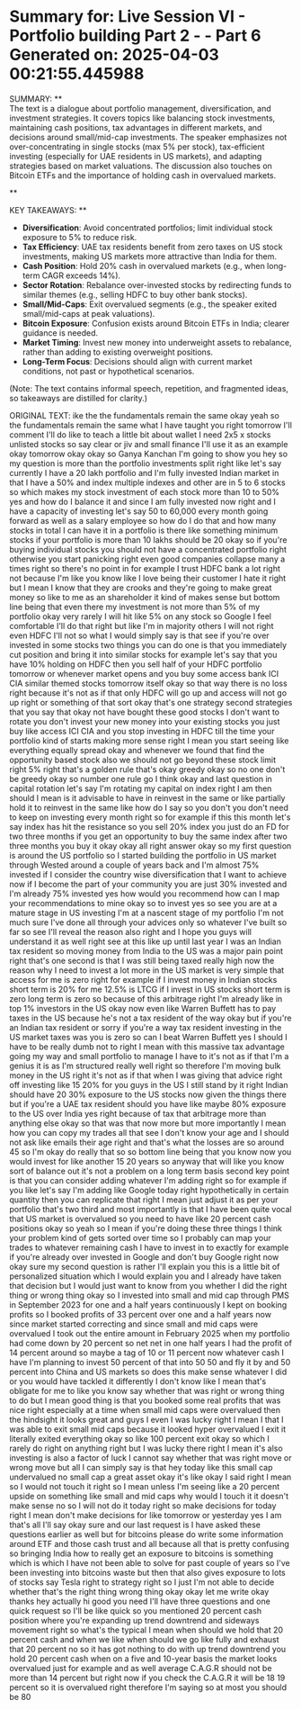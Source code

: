 Summary for: Live Session VI - Portfolio building Part 2 - - Part 6
Generated on: 2025-04-03 00:21:55.445988
==================================================

SUMMARY:
**  
The text is a dialogue about portfolio management, diversification, and investment strategies. It covers topics like balancing stock investments, maintaining cash positions, tax advantages in different markets, and decisions around small/mid-cap investments. The speaker emphasizes not over-concentrating in single stocks (max 5% per stock), tax-efficient investing (especially for UAE residents in US markets), and adapting strategies based on market valuations. The discussion also touches on Bitcoin ETFs and the importance of holding cash in overvalued markets.

**

KEY TAKEAWAYS:
**  
- **Diversification**: Avoid concentrated portfolios; limit individual stock exposure to 5% to reduce risk.  
- **Tax Efficiency**: UAE tax residents benefit from zero taxes on US stock investments, making US markets more attractive than India for them.  
- **Cash Position**: Hold 20% cash in overvalued markets (e.g., when long-term CAGR exceeds 14%).  
- **Sector Rotation**: Rebalance over-invested stocks by redirecting funds to similar themes (e.g., selling HDFC to buy other bank stocks).  
- **Small/Mid-Caps**: Exit overvalued segments (e.g., the speaker exited small/mid-caps at peak valuations).  
- **Bitcoin Exposure**: Confusion exists around Bitcoin ETFs in India; clearer guidance is needed.  
- **Market Timing**: Invest new money into underweight assets to rebalance, rather than adding to existing overweight positions.  
- **Long-Term Focus**: Decisions should align with current market conditions, not past or hypothetical scenarios.  

(Note: The text contains informal speech, repetition, and fragmented ideas, so takeaways are distilled for clarity.)

ORIGINAL TEXT:
ike the the fundamentals remain the same okay yeah so the fundamentals remain the same what I have taught you right tomorrow I'll comment I'll do like to teach a little bit about wallet I need 2x5 x stocks unlisted stocks so say clear or jiv and small finance I'll use it as an example okay tomorrow okay okay so Ganya Kanchan I'm going to show you hey so my question is more than the portfolio investments split right like let's say currently I have a 20 lakh portfolio and I'm fully invested Indian market in that I have a 50% and index multiple indexes and other are in 5 to 6 stocks so which makes my stock investment of each stock more than 10 to 50% yes and how do I balance it and since I am fully invested now right and I have a capacity of investing let's say 50 to 60,000 every month going forward as well as a salary employee so how do I do that and how many stocks in total I can have it in a portfolio is there like something minimum stocks if your portfolio is more than 10 lakhs should be 20 okay so if you're buying individual stocks you should not have a concentrated portfolio right otherwise you start panicking right even good companies collapse many a times right so there's no point in for example I trust HDFC bank a lot right not because I'm like you know like I love being their customer I hate it right but I mean I know that they are crooks and they're going to make great money so like to me as an shareholder it kind of makes sense but bottom line being that even there my investment is not more than 5% of my portfolio okay very rarely I will hit like 5% on any stock so Google I feel comfortable I'll do that right but like I'm in majority others I will not right even HDFC I'll not so what I would simply say is that see if you're over invested in some stocks two things you can do one is that you immediately cut position and bring it into similar stocks for example let's say that you have 10% holding on HDFC then you sell half of your HDFC portfolio tomorrow or whenever market opens and you buy some access bank ICI CIA similar themed stocks tomorrow itself okay so that way there is no loss right because it's not as if that only HDFC will go up and access will not go up right or something of that sort okay that's one strategy second strategies that you say that okay not have bought these good stocks I don't want to rotate you don't invest your new money into your existing stocks you just buy like access ICI CIA and you stop investing in HDFC till the time your portfolio kind of starts making more sense right I mean you start seeing like everything equally spread okay and whenever we found that find the opportunity based stock also we should not go beyond these stock limit right 5% right that's a golden rule that's okay greedy okay so no one don't be greedy okay so number one rule go I think okay and last question in capital rotation let's say I'm rotating my capital on index right I am then should I mean is it advisable to have in reinvest in the same or like partially hold it to reinvest in the same like how do I say so you don't you don't need to keep on investing every month right so for example if this this month let's say index has hit the resistance so you sell 20% index you just do an FD for two three months if you get an opportunity to buy the same index after two three months you buy it okay okay all right answer okay so my first question is around the US portfolio so I started building the portfolio in US market through Wested around a couple of years back and I'm almost 75% invested if I consider the country wise diversification that I want to achieve now if I become the part of your community you are just 30% invested and I'm already 75% invested yes how would you recommend how can I map your recommendations to mine okay so to invest yes so see you are at a mature stage in US investing I'm at a nascent stage of my portfolio I'm not much sure I've done all through your advices only so whatever I've built so far so see I'll reveal the reason also right and I hope you guys will understand it as well right see at this like up until last year I was an Indian tax resident so moving money from India to the US was a major pain point right that's one second is that I was still being taxed really high now the reason why I need to invest a lot more in the US market is very simple that access for me is zero right for example if I invest money in Indian stocks short term is 20% for me 12.5% is LTCG if I invest in US stocks short term is zero long term is zero so because of this arbitrage right I'm already like in top 1% investors in the US okay now even like Warren Buffett has to pay taxes in the US because he's not a tax resident of the way okay but if you're an Indian tax resident or sorry if you're a way tax resident investing in the US market taxes was you is zero so can I beat Warren Buffett yes I should I have to be really dumb not to right I mean with this massive tax advantage going my way and small portfolio to manage I have to it's not as if that I'm a genius it is as I'm structured really well right so therefore I'm moving bulk money in the US right it's not as if that when I was giving that advice right off investing like 15 20% for you guys in the US I still stand by it right Indian should have 20 30% exposure to the US stocks now given the things there but if you're a UAE tax resident should you have like maybe 80% exposure to the US over India yes right because of tax that arbitrage more than anything else okay so that was that now more but more importantly I mean how you can copy my trades all that see I don't know your age and I should not ask like emails their age right and that's what the losses are so around 45 so I'm okay do really that so so bottom line being that you know now you would invest for like another 15 20 years so anyway that will like you know sort of balance out it's not a problem on a long term basis second key point is that you can consider adding whatever I'm adding right so for example if you like let's say I'm adding like Google today right hypothetically in certain quantity then you can replicate that right I mean just adjust it as per your portfolio that's two third and most importantly is that I have been quite vocal that US market is overvalued so you need to have like 20 percent cash positions okay so yeah so I mean if you're doing these three things I think your problem kind of gets sorted over time so I probably can map your trades to whatever remaining cash I have to invest in to exactly for example if you're already over invested in Google and don't buy Google right now okay sure my second question is rather I'll explain you this is a little bit of personalized situation which I would explain you and I already have taken that decision but I would just want to know from you whether I did the right thing or wrong thing okay so I invested into small and mid cap through PMS in September 2023 for one and a half years continuously I kept on booking profits so I booked profits of 33 percent over one and a half years now since market started correcting and since small and mid caps were overvalued I took out the entire amount in February 2025 when my portfolio had come down by 20 percent so net net in one half years I had the profit of 14 percent around so maybe a tag of 10 or 11 percent now whatever cash I have I'm planning to invest 50 percent of that into 50 50 and fly it by and 50 percent into China and US markets so does this make sense whatever I did or you would have tackled it differently I don't know like I mean that's obligate for me to like you know say whether that was right or wrong thing to do but I mean good thing is that you booked some real profits that was nice right especially at a time when small mid caps were overvalued then the hindsight it looks great and guys I even I was lucky right I mean I that I was able to exit small mid caps because it looked hyper overvalued I exit it literally exited everything okay so like 100 percent exit okay so which I rarely do right on anything right but I was lucky there right I mean it's also investing is also a factor of luck I cannot say whether that was right move or wrong move but all I can simply say is that hey today like this small cap undervalued no small cap a great asset okay it's like okay I said right I mean so I would not touch it right so I mean unless I'm seeing like a 20 percent upside on something like small and mid caps why would I touch it it doesn't make sense no so I will not do it today right so make decisions for today right I mean don't make decisions for like tomorrow or yesterday yes I am that's all I'll say okay sure and our last request is I have asked these questions earlier as well but for bitcoins please do write some information around ETF and those cash trust and all because all that is pretty confusing so bringing India how to really get an exposure to bitcoins is something which is which I have not been able to solve for past couple of years so I've been investing into bitcoins waste but then that also gives exposure to lots of stocks say Tesla right to strategy right so I just I'm not able to decide whether that's the right thing wrong thing okay okay let me write okay thanks hey actually hi good you need I'll have three questions and one quick request so I'll be like quick so you mentioned 20 percent cash position where you're expanding up trend downtrend and sideways movement right so what's the typical I mean when should we hold that 20 percent cash and when we like when should we go like fully and exhaust that 20 percent no so it has got nothing to do with up trend downtrend you hold 20 percent cash when on a five and 10-year basis the market looks overvalued just for example and as well average C.A.G.R should not be more than 14 percent but right now if you check the C.A.G.R it will be 18 19 percent so it is overvalued right therefore I'm saying so at most you should be 80 